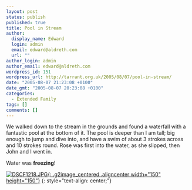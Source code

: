 ```yaml
---
layout: post
status: publish
published: true
title: Pool in Stream
author:
  display_name: Edward
  login: admin
  email: edward@aldreth.com
  url: ""
author_login: admin
author_email: edward@aldreth.com
wordpress_id: 151
wordpress_url: http://tarrant.org.uk/2005/08/07/pool-in-stream/
date: "2005-08-07 21:23:08 +0100"
date_gmt: "2005-08-07 20:23:08 +0100"
categories:
  - Extended Family
tags: []
comments: []
---
```


We walked down to the stream in the grounds and found a waterfall with a
fantastic pool at the bottom of it. The pool is deeper than I am tall;
big enough to jump and dive into, and have a swim of about 3 strokes
across and 10 strokes round. Rose was first into the water, as she
slipped, then John and I went in.

Water was **freezing**!

[![DSCF1218.JPG](https://tarrant.org.uk/gallery/d/126-4/DSCF1218.jpg?g2_GALLERYSID=36e8dac96ad55ff3c60b08141a0809bc
"DSCF1218.JPG"){: .g2image_centered .aligncenter width="150"
height="150"}][1]
{: style="text-align: center;"}



[1]: https://tarrant.org.uk/v/wales2005/jdiving/
